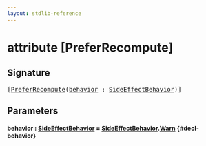 ```yaml
---
layout: stdlib-reference
---
```


# attribute [PreferRecompute]

## Signature

<pre>
[<a href="/stdlib-reference/attributes/preferrecompute-06">PreferRecompute</a>(<a href="/stdlib-reference/attributes/preferrecompute-06#decl-behavior" class="code_param">behavior</a> : <a href="/stdlib-reference/types/sideeffectbehavior-04a/index" class="code_type">SideEffectBehavior</a>)]
</pre>

## Parameters

#### behavior  : [SideEffectBehavior](/stdlib-reference/types/sideeffectbehavior-04a/index) = [SideEffectBehavior](/stdlib-reference/types/sideeffectbehavior-04a/index)\.[Warn](/stdlib-reference/types/sideeffectbehavior-04a/index#decl-Warn) {#decl-behavior}

